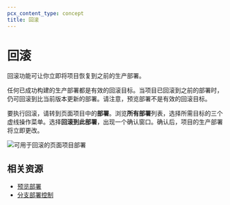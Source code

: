 ```yaml
---
pcx_content_type: concept
title: 回滚
---
```


# 回滚

回滚功能可让你立即将项目恢复到之前的生产部署。

任何已成功构建的生产部署都是有效的回滚目标。当项目已回滚到之前的部署时，仍可回滚到比当前版本更新的部署。请注意，预览部署不是有效的回滚目标。

要执行回滚，请转到页面项目中的**部署**。浏览**所有部署**列表，选择所需目标的三个虚线操作菜单。选择**回滚到此部署**，出现一个确认窗口。确认后，项目的生产部署将立即更改。

![可用于回滚的页面项目部署](/images/pages/platform/rollbacks.png)

## 相关资源

- [预览部署](/pages/configuration/preview-deployments/)
- [分支部署控制](/pages/configuration/branch-build-controls/)